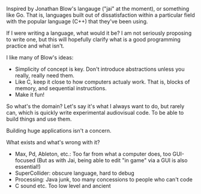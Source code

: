 
Inspired by Jonathan Blow's langauge ("jai" at the moment),
or something like Go. That is, languages built out of dissatisfaction
within a particular field with the popular language (C++) that
they've been using.

If I were writing a language, what would it be?
I am not seriously proposing to write one,
but this will hopefully clarify what is a good programming practice and what isn't.

I like many of Blow's ideas:
- Simplicity of concept is key. Don't introduce abstractions unless you really, really need them.
- Like C, keep it close to how computers actualy work. That is, blocks of memory, and sequential instructions.
- Make it fun!

So what's the domain? Let's say it's what I always want to do, but rarely can, which is
quickly write experimental audiovisual code. To be able to build things and use them.

Building huge applications isn't a concern.

What exists and what's wrong with it?

- Max, Pd, Ableton, etc.: Too far from what a computer does, too GUI-focused (But as with Jai, being able to edit "in game" via a GUI is also essential!)
- SuperCollider: obscure language, hard to debug
- Processing: Java junk, too many concessions to people who can't code
- C sound etc. Too low level and ancient
